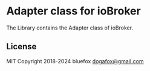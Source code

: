 # Adapter class for ioBroker
The Library contains the Adapter class of ioBroker.

## License
MIT
Copyright 2018-2024 bluefox <dogafox@gmail.com>  
